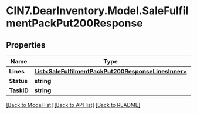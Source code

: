 # CIN7.DearInventory.Model.SaleFulfilmentPackPut200Response

## Properties

| Name       | Type                                                                                                        | Description | Notes      |
| ---------- | ----------------------------------------------------------------------------------------------------------- | ----------- | ---------- |
| **Lines**  | [**List&lt;SaleFulfilmentPackPut200ResponseLinesInner&gt;**](SaleFulfilmentPackPut200ResponseLinesInner.md) |             | [optional] |
| **Status** | **string**                                                                                                  |             | [optional] |
| **TaskID** | **string**                                                                                                  |             | [optional] |

[[Back to Model list]](../README.md#documentation-for-models) [[Back to API list]](../README.md#documentation-for-api-endpoints) [[Back to README]](../README.md)
